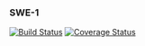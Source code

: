 ### SWE-1

[![Build Status](https://app.travis-ci.com/itsSirish/swe1-app.svg?branch=main)](https://app.travis-ci.com/itsSirish/swe1-app)
[![Coverage Status](https://coveralls.io/repos/github/itsSirish/swe1-app/badge.svg?branch=main)](https://coveralls.io/github/itsSirish/swe1-app?branch=main)

<!-- Trigger new Travis build to get Coveralls badge -->
